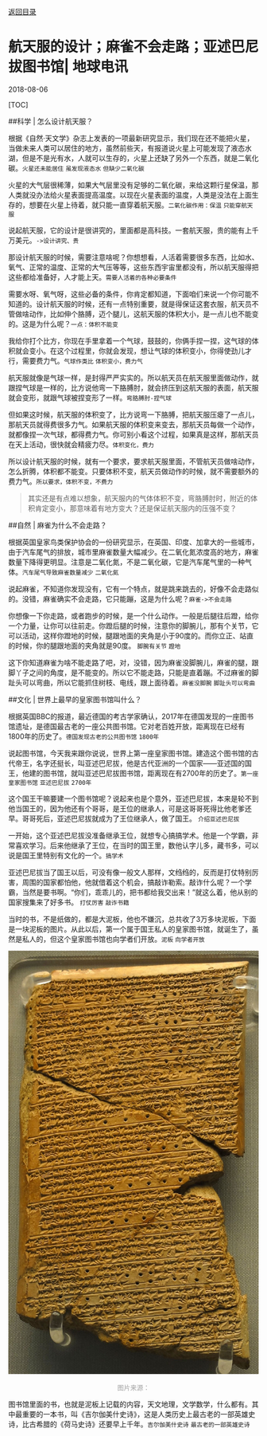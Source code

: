 [返回目录](../index.html)

# 航天服的设计；麻雀不会走路；亚述巴尼拔图书馆| 地球电讯

2018-08-06

[TOC]

##科学 | 怎么设计航天服？

根据《自然·天文学》杂志上发表的一项最新研究显示，我们现在还不能把火星，当做未来人类可以居住的地方，虽然前些天，有报道说火星上可能发现了液态水湖，但是不是光有水，人就可以生存的，火星上还缺了另外一个东西，就是二氧化碳。`火星还未能居住` `虽发现液态水` `但缺少二氧化碳`

火星的大气层很稀薄，如果大气层里没有足够的二氧化碳，来给这颗行星保温，那人类就没办法给火星表面提高温度。以现在火星表面的温度，人类是没法在上面生存的，想要在火星上待着，就只能一直穿着航天服。`二氧化碳作用：保温` `只能穿航天服`

说起航天服，它的设计是很讲究的，里面都是高科技。一套航天服，贵的能有上千万美元。`->设计讲究、贵`

那设计航天服的时候，需要注意啥呢？你想想看，人活着需要很多东西，比如水、氧气、正常的温度、正常的大气压等等，这些东西宇宙里都没有，所以航天服得把这些都给准备好，人才能上天。`需要人活着的各种必要条件`

需要水呀、氧气呀，这些必备的条件，你肯定都知道，下面咱们来说一个你可能不知道的。设计航天服的时候，还有一点特别重要，就是得保证这套衣服，航天员不管做啥动作，比如伸个胳膊，迈个腿儿，这航天服的体积大小，是一点儿也不能变的。这是为什么呢？`一点：体积不能变`

我给你打个比方，你现在手里拿着一个气球，鼓鼓的，你俩手捏一捏，这气球的体积就会变小。在这个过程里，你就会发现，想让气球的体积变小，你得使劲儿才行，需要费力气。`气球作类比` `体积变小，费力气`

航天服就像是气球一样，是封得严严实实的。所以航天员在航天服里面做动作，就跟捏气球是一样的，比方说他弯一下胳膊肘，就会挤压到这航天服的表面，航天服就会变形，就跟气球被捏变形了一样。`弯胳膊肘-捏气球`

但如果这时候，航天服的体积变了，比方说弯一下胳膊，把航天服压瘪了一点儿，那航天员就得费很多力气。如果航天服的体积变来变去，那航天员每做一个动作，就都像捏一次气球，都得费力气。你可别小看这个过程，如果真是这样，那航天员在天上活动，很快就会精疲力尽。`体积变化，费力`

所以设计航天服的时候，就有一个要求，要求航天服里面，不管航天员做啥动作，怎么折腾，体积都不能变。只要体积不变，航天员做动作的时候，就不需要额外的费力气。`所以要求，体积不变，不费力`

> 其实还是有点难以想象，航天服内的气体体积不变，弯胳膊肘时，附近的体积肯定变小，那意味着有地方变大？还是保证航天服内的压强不变？

##自然 | 麻雀为什么不会走路？

根据英国皇家鸟类保护协会的一份研究显示，在英国、印度、加拿大的一些城市，由于汽车尾气的排放，城市里麻雀数量大幅减少。在二氧化氮浓度高的地方，麻雀数量下降得更明显。注意是二氧化氮，不是二氧化碳，它是汽车尾气里的一种气体。`汽车尾气导致麻雀数量减少` `二氧化氮`

说起麻雀，不知道你发现没有，它有一个特点，就是跳来跳去的，好像不会走路似的。没错，麻雀确实不会走路，它只能蹦，这是为什么呢？`麻雀->不会走路`

你想像一下你走路，或者跑步的时候，是一个什么动作。一般是后腿往后蹬，给你一个力量，让你可以往前走。你蹬后腿的时候，注意你的脚腕儿，那有个关节，它可以活动，这样你蹬地的时候，腿跟地面的夹角是小于90度的。而你立正、站直的时候，你的腿跟地面的夹角就是90度。 `脚腕有关节` `蹬地`

这下你知道麻雀为啥不能走路了吧，对，没错，因为麻雀没脚腕儿，麻雀的腿，跟脚丫子之间的角度，是不能变的。所以它不能走路，只能是直着蹦。不过麻雀的脚趾头可以弯曲，所以它能抓住树枝、电线，跟上面待着。`麻雀没脚腕` `脚趾头可以弯曲`

##文化 | 世界上最早的皇家图书馆叫什么？

根据英国BBC的报道，最近德国的考古学家确认，2017年在德国发现的一座图书馆遗址，是德国最古老的一座公共图书馆。它对老百姓开放，距离现在已经有1800年的历史了。`德国发现古老的公共图书馆` `1800年`

说起图书馆，今天我来跟你说说，世界上第一座皇家图书馆。建造这个图书馆的古代帝王，名字还挺长，叫亚述巴尼拔，他是古代亚洲的一个国家——亚述国的国王，他建的图书馆，就叫亚述巴尼拔图书馆，距离现在有2700年的历史了。`第一座皇家图书馆` `亚述巴尼拔` `2700年`

这个国王干嘛要建一个图书馆呢？说起来也是个意外，亚述巴尼拔，本来是轮不到他当国王的，因为他还有个哥哥，是王位的继承人，可是这哥哥死得比他老爹还早。哥哥死后，亚述巴尼拔就成为了王位继承人，做了国王。 `介绍亚述巴尼拔`

一开始，这个亚述巴尼拔没准备继承王位，就想专心搞搞学术。他是一个学霸，非常喜欢学习。后来他继承了王位，在当时的国王里，数他认字儿多，藏书多，可以说是国王里特别有文化的一个。`搞学术`

亚述巴尼拔当了国王以后，可没有像一般文人那样，文绉绉的，反而是打仗特别厉害，周围的国家都怕他，他就借着这个机会，搞敲诈勒索。敲诈什么呢？一个学霸，当然是要书啊。“你们，乖乖儿的，把书都给我交出来！”就这么着，他从别的国家搜集来了好多书。 `打仗厉害` `敲诈书籍`

当时的书，不是纸做的，都是大泥板，他也不嫌沉，总共收了3万多块泥板，下面是一块泥板的图片。从此以后，第一个属于国王私人的皇家图书馆，就诞生了，虽然是私人的，但这个皇家图书馆也向学者们开放。`泥板` `向学者开放`

![Venus_Tablet_of_Ammisaduqa](./assets/Venus_Tablet_of_Ammisaduqa.jpg)

<center><font color=#A1A1A1 size=2>图片来源：<http://www.wikiwand.com/sk/Prechod_Venuše></font></center>

图书馆里面的书，也就是泥板上记载的内容，天文地理，文学数学，什么都有。其中最重要的一本书，叫《吉尔伽美什史诗》，这是人类历史上最古老的一部英雄史诗，比古希腊的《荷马史诗》还要早上千年。`吉尔伽美什史诗` `最古老的一部英雄史诗`